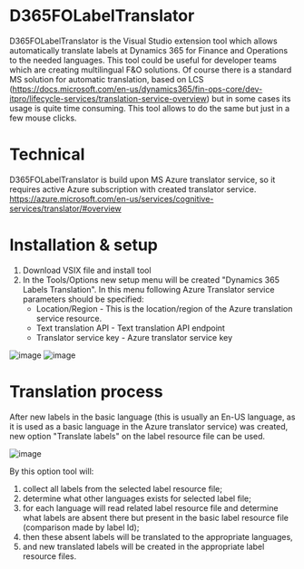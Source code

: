# D365FOLabelTranslator
D365FOLabelTranslator is the Visual Studio extension tool which allows automatically translate labels at Dynamics 365 for Finance and Operations to the needed languages. This tool could be useful for developer teams which are creating multilingual F&O solutions. 
Of course there is a standard MS solution for automatic translation, based on LCS (https://docs.microsoft.com/en-us/dynamics365/fin-ops-core/dev-itpro/lifecycle-services/translation-service-overview) but in some cases its usage is quite time consuming. This tool allows to do the same but just in a few mouse clicks.

# Technical 
D365FOLabelTranslator is build upon MS Azure translator service, so it requires active Azure subscription with created translator service. 
https://azure.microsoft.com/en-us/services/cognitive-services/translator/#overview

# Installation & setup
1. Download VSIX file and install tool
2. In the Tools/Options new setup menu will be created "Dynamics 365 Labels Translation". In this menu following Azure Translator service parameters should be specified:
	- Location/Region 		    - This is the location/region of the Azure translation service resource. 
	- Text translation API 		- Text translation API endpoint
	- Translator service key	- Azure translator service key

![image](https://user-images.githubusercontent.com/50162691/183013805-e34b7de8-c1b5-4057-b1c0-4d6ad73a524b.png)
![image](https://user-images.githubusercontent.com/50162691/183009243-f81a6d10-5ab6-4348-84bd-7b191ad56021.png)


# Translation process
After new labels in the basic language (this is usually an En-US language, as it is used as a basic language in the Azure translator service) was created, new option "Translate labels" 
on the label resource file can be used.

![image](https://user-images.githubusercontent.com/50162691/183012458-eea780c6-ea6c-4d26-b2d7-9bb80ec7e446.png)

By this option tool will:
1. collect all labels from the selected label resource file; 
2. determine what other languages exists for selected label file;
3. for each language will read related label resource file and determine what labels are absent there but present in the basic label resource file (comparison made by label Id);
4. then these absent labels will be translated to the appropriate languages,
5. and new translated labels will be created in the appropriate label resource files.
